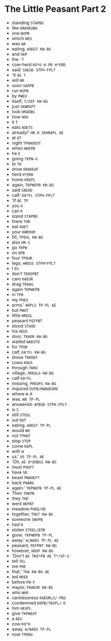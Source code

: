 # The Little Peasant Part 2

* standing `STAPBG`
* like `HRAOEUBG`
* one `WUPB`
* which `WEU`
* was `WA`
* eating, `AOEGT KW-BG`
* and `SKP`
* the `-T`
* cow-herd `KO*U H-PB H*ERD`
* said: `SAEUD STPH-FPLT`
* 'It `AE T`
* will `HR`
* soon `SAOPB`
* run `RUPB`
* by `PWEU`
* itself, `T/SEF KW-BG`
* just `SKWRUFT`
* look `HRAOBG`
* how `HOU`
* it `T`
* eats `AOETS`
* already!' `HR-R SKHRAPL AE`
* at `AT`
* night `TPHAOEUT`
* when `WHEPB`
* he `E`
* going `TKPW-G`
* to `TO`
* drive `KRAOEUF`
* herd `H*ERD`
* home `HOEPL`
* again, `TKPWEPB KW-BG`
* said `SAEUD`
* calf: `KA*FL STPH-FPLT`
* 'If `AE TP`
* you `U`
* can `K`
* stand `STAPBD`
* there `THR`
* eat `AOET`
* your `KWROUR`
* fill, `TPEUL KW-BG`
* also `HR-S`
* go `TKPW`
* on `OPB`
* four `TPOUR`
* legs; `HREGS STPH*FPLT`
* I `EU`
* don't `TKOEPBT`
* care `KAEUR`
* drag `TKRAG`
* again `TKPWEPB`
* in `TPH`
* my `PHEU`
* arms.' `ARPLS TP-PL AE`
* but `PWUT`
* little `HREUL`
* peasant `PEFPBT`
* stood `STAOD`
* his `HEUS`
* door, `TKAOR KW-BG`
* waited `WAEUTD`
* for `TPOR`
* calf, `KA*FL KW-BG`
* drove `TKROEF`
* cows `KOUS`
* through `THRU`
* village, `SREULG KW-BG`
* calf `KA*FL`
* missing, `PHEUFG KW-BG`
* inquired `EUPB/KWAOEURD`
* where `W-R`
* was. `WA TP-PL`
* answered: `APBSD STPH-FPLT`
* is `S`
* still `STEUL`
* out `OUT`
* eating. `AOEGT TP-PL`
* would `WO`
* not `TPHOT`
* stop `STOP`
* come `KOPL`
* with `W`
* us.' `US TP-PL AE`
* 'Oh, `AE O*ERBGS KW-BG`
* must `PHUFT`
* have `SR`
* beast `PWAOEFT`
* back `PWABG`
* again.' `TKPWEPB TP-PL AE`
* Then `THEPB`
* they `THE`
* went `WEPBT`
* meadow `PHED/OE`
* together, `TOGT KW-BG`
* someone `SWUPB`
* had `H`
* stolen `STOEL/EPB`
* gone. `TKPWOPB TP-PL`
* away.' `A/WAEU TP-PL AE`
* peasant, `PEFPBT KW-BG`
* however, `HOUF KW-BG`
* 'Don't `AE TKO*PB AE T*/SP-S`
* tell `TEL`
* me `PHE`
* that,' `THA KW-BG AE`
* led `HRED`
* before `PW-F`
* mayor, `PHAEUR KW-BG`
* who `WHO`
* carelessness `KAEURLS/-PBS`
* condemned `KOPB/TKEPL/-D`
* him `HEUPL`
* give `TKPWEUF`
* a `AEU`
* cow `KO*U`
* away. `A/WAEU TP-PL`
* now `TPHOU`
